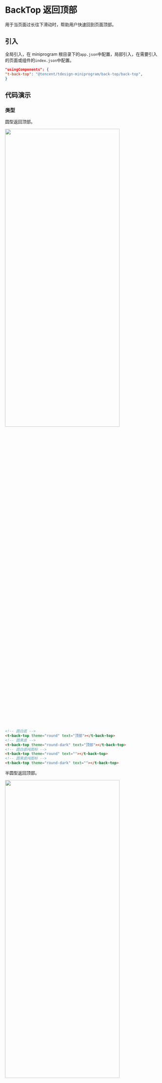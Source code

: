 # BackTop 返回顶部

用于当页面过长往下滑动时，帮助用户快速回到页面顶部。

## 引入

全局引入，在 miniprogram 根目录下的`app.json`中配置，局部引入，在需要引入的页面或组件的`index.json`中配置。

```json
"usingComponents": {
"t-back-top": "@tencent/tdesign-miniprogram/back-top/back-top",
}
```

## 代码演示

### 类型

圆型返回顶部。

<img src="https://tdesign.gtimg.com/miniprogram/readme/backtop-1.png" width="375px" height="50%">

```html
<!-- 圆白底 -->
<t-back-top theme="round" text="顶部"></t-back-top>
<!-- 圆黑底 -->
<t-back-top theme="round-dark" text="顶部"></t-back-top>
<!-- 圆白底纯图标 -->
<t-back-top theme="round" text=""></t-back-top>
<!-- 圆黑底纯图标 -->
<t-back-top theme="round-dark" text=""></t-back-top>
```

半圆型返回顶部。

<img src="https://tdesign.gtimg.com/miniprogram/readme/backtop-2.png" width="375px" height="50%">

```html
<!-- 半圆白底 -->
<t-back-top theme="half-round" text="顶部"></t-back-top>
<!-- 半圆黑底 -->
<t-back-top theme="half-round-dark" text="顶部"></t-back-top>
```

## API

### BackTop Props
名称 | 类型 | 默认值 | 说明 | 必传
-- | -- | -- | -- | --
external-classes | Array | - | 组件类名，分别用于设置外层元素、图标、文本内容等元素类名。`['t-class', 't-class-icon', 't-class-text']` | N
fixed | Boolean | true | 是否绝对定位固定到屏幕右下方 | N
icon | String / Slot | 'backtop' | 图标 | N
text | String | '' | 文案 | N
theme | String | round | 预设的样式类型。可选项：round/half-round/round-dark/half-round-dark | N

### BackTop Events
名称 | 参数 | 描述
-- | -- | --
to-top | - | 点击触发
